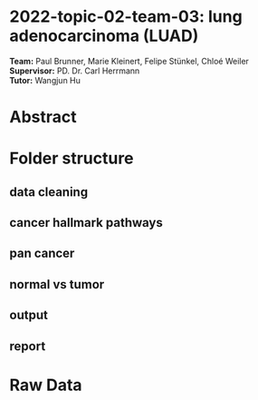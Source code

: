 # 2022-topic-02-team-03: lung adenocarcinoma (LUAD)

**Team:** Paul Brunner, Marie Kleinert, Felipe Stünkel, Chloé Weiler
<br/> **Supervisor:** PD. Dr. Carl Herrmann
<br/> **Tutor:** Wangjun Hu

# Abstract 

# Folder structure

## data cleaning


## cancer hallmark pathways

## pan cancer

## normal vs tumor

## output

## report

# Raw Data
